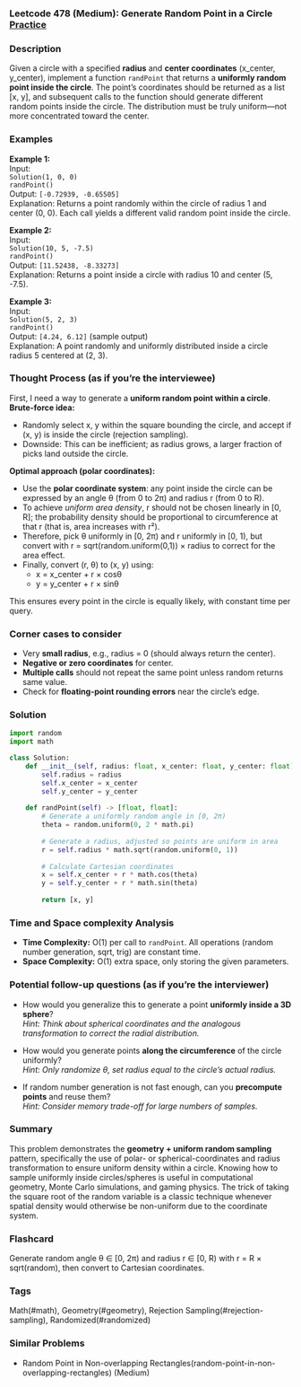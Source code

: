 ### Leetcode 478 (Medium): Generate Random Point in a Circle [Practice](https://leetcode.com/problems/generate-random-point-in-a-circle)

### Description  
Given a circle with a specified **radius** and **center coordinates** (x_center, y_center), implement a function `randPoint` that returns a **uniformly random point inside the circle**. The point’s coordinates should be returned as a list [x, y], and subsequent calls to the function should generate different random points inside the circle. The distribution must be truly uniform—not more concentrated toward the center.

### Examples  

**Example 1:**  
Input:  
`Solution(1, 0, 0)`  
`randPoint()`  
Output: `[-0.72939, -0.65505]`  
Explanation: Returns a point randomly within the circle of radius 1 and center (0, 0). Each call yields a different valid random point inside the circle.

**Example 2:**  
Input:  
`Solution(10, 5, -7.5)`  
`randPoint()`  
Output: `[11.52438, -8.33273]`  
Explanation: Returns a point inside a circle with radius 10 and center (5, -7.5).

**Example 3:**  
Input:  
`Solution(5, 2, 3)`  
`randPoint()`  
Output: `[4.24, 6.12]` (sample output)  
Explanation: A point randomly and uniformly distributed inside a circle radius 5 centered at (2, 3).

### Thought Process (as if you’re the interviewee)  
First, I need a way to generate a **uniform random point within a circle**.  
**Brute-force idea:**  
- Randomly select x, y within the square bounding the circle, and accept if (x, y) is inside the circle (rejection sampling).
- Downside: This can be inefficient; as radius grows, a larger fraction of picks land outside the circle.

**Optimal approach (polar coordinates):**  
- Use the **polar coordinate system**: any point inside the circle can be expressed by an angle θ (from 0 to 2π) and radius r (from 0 to R).
- To achieve *uniform area density*, r should not be chosen linearly in [0, R]; the probability density should be proportional to circumference at that r (that is, area increases with r²).
- Therefore, pick θ uniformly in [0, 2π) and r uniformly in [0, 1), but convert with r = sqrt(random.uniform(0,1)) × radius to correct for the area effect.
- Finally, convert (r, θ) to (x, y) using:
    - x = x_center + r × cosθ
    - y = y_center + r × sinθ

This ensures every point in the circle is equally likely, with constant time per query.

### Corner cases to consider  
- Very **small radius**, e.g., radius = 0 (should always return the center).
- **Negative or zero coordinates** for center.
- **Multiple calls** should not repeat the same point unless random returns same value.
- Check for **floating-point rounding errors** near the circle’s edge.

### Solution

```python
import random
import math

class Solution:
    def __init__(self, radius: float, x_center: float, y_center: float):
        self.radius = radius
        self.x_center = x_center
        self.y_center = y_center
        
    def randPoint(self) -> [float, float]:
        # Generate a uniformly random angle in [0, 2π)
        theta = random.uniform(0, 2 * math.pi)
        
        # Generate a radius, adjusted so points are uniform in area
        r = self.radius * math.sqrt(random.uniform(0, 1))
        
        # Calculate Cartesian coordinates
        x = self.x_center + r * math.cos(theta)
        y = self.y_center + r * math.sin(theta)
        
        return [x, y]
```

### Time and Space complexity Analysis  

- **Time Complexity:** O(1) per call to `randPoint`. All operations (random number generation, sqrt, trig) are constant time.
- **Space Complexity:** O(1) extra space, only storing the given parameters.

### Potential follow-up questions (as if you’re the interviewer)  

- How would you generalize this to generate a point **uniformly inside a 3D sphere**?  
  *Hint: Think about spherical coordinates and the analogous transformation to correct the radial distribution.*

- How would you generate points **along the circumference** of the circle uniformly?  
  *Hint: Only randomize θ, set radius equal to the circle’s actual radius.*

- If random number generation is not fast enough, can you **precompute points** and reuse them?  
  *Hint: Consider memory trade-off for large numbers of samples.*

### Summary
This problem demonstrates the **geometry + uniform random sampling** pattern, specifically the use of polar- or spherical-coordinates and radius transformation to ensure uniform density within a circle. Knowing how to sample uniformly inside circles/spheres is useful in computational geometry, Monte Carlo simulations, and gaming physics. The trick of taking the square root of the random variable is a classic technique whenever spatial density would otherwise be non-uniform due to the coordinate system.


### Flashcard
Generate random angle θ ∈ [0, 2π) and radius r ∈ [0, R) with r = R × sqrt(random), then convert to Cartesian coordinates.

### Tags
Math(#math), Geometry(#geometry), Rejection Sampling(#rejection-sampling), Randomized(#randomized)

### Similar Problems
- Random Point in Non-overlapping Rectangles(random-point-in-non-overlapping-rectangles) (Medium)